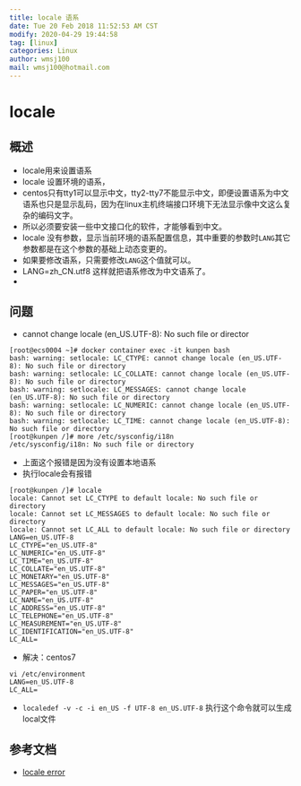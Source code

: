 ```yaml
---
title: locale 语系
date: Tue 20 Feb 2018 11:52:53 AM CST
modify: 2020-04-29 19:44:58 
tag: [linux]
categories: Linux
author: wmsj100
mail: wmsj100@hotmail.com
---
```


# locale

## 概述

- locale用来设置语系
- locale 设置环境的语系，
- centos只有tty1可以显示中文，tty2-tty7不能显示中文，即便设置语系为中文语系也只是显示乱码，因为在linux主机终端接口环境下无法显示像中文这么复杂的编码文字。
- 所以必须要安装一些中文接口化的软件，才能够看到中文。
- locale 没有参数，显示当前环境的语系配置信息，其中重要的参数时`LANG`其它参数都是在这个参数的基础上动态变更的。
- 如果要修改语系，只需要修改`LANG`这个值就可以。
- LANG=zh_CN.utf8 这样就把语系修改为中文语系了。
- 

## 问题

- cannot change locale (en_US.UTF-8): No such file or director
```
[root@ecs0004 ~]# docker container exec -it kunpen bash
bash: warning: setlocale: LC_CTYPE: cannot change locale (en_US.UTF-8): No such file or directory
bash: warning: setlocale: LC_COLLATE: cannot change locale (en_US.UTF-8): No such file or directory
bash: warning: setlocale: LC_MESSAGES: cannot change locale (en_US.UTF-8): No such file or directory
bash: warning: setlocale: LC_NUMERIC: cannot change locale (en_US.UTF-8): No such file or directory
bash: warning: setlocale: LC_TIME: cannot change locale (en_US.UTF-8): No such file or directory
[root@kunpen /]# more /etc/sysconfig/i18n
/etc/sysconfig/i18n: No such file or directory
```
- 上面这个报错是因为没有设置本地语系
- 执行locale会有报错
```
[root@kunpen /]# locale
locale: Cannot set LC_CTYPE to default locale: No such file or directory
locale: Cannot set LC_MESSAGES to default locale: No such file or directory
locale: Cannot set LC_ALL to default locale: No such file or directory
LANG=en_US.UTF-8
LC_CTYPE="en_US.UTF-8"
LC_NUMERIC="en_US.UTF-8"
LC_TIME="en_US.UTF-8"
LC_COLLATE="en_US.UTF-8"
LC_MONETARY="en_US.UTF-8"
LC_MESSAGES="en_US.UTF-8"
LC_PAPER="en_US.UTF-8"
LC_NAME="en_US.UTF-8"
LC_ADDRESS="en_US.UTF-8"
LC_TELEPHONE="en_US.UTF-8"
LC_MEASUREMENT="en_US.UTF-8"
LC_IDENTIFICATION="en_US.UTF-8"
LC_ALL=
```
- 解决：centos7
```
vi /etc/environment
LANG=en_US.UTF-8
LC_ALL=
```
- `localedef -v -c -i en_US -f UTF-8 en_US.UTF-8` 执行这个命令就可以生成local文件

## 参考文档

- [locale error](https://segmentfault.com/a/1190000004378075)
